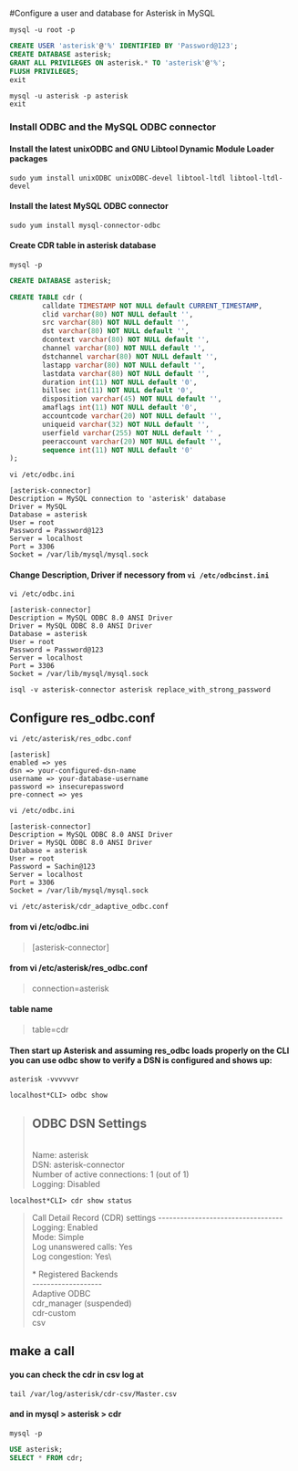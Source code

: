 #Configure a user and database for Asterisk in MySQL
```shell
mysql -u root -p
```
```sql
CREATE USER 'asterisk'@'%' IDENTIFIED BY 'Password@123';
CREATE DATABASE asterisk;
GRANT ALL PRIVILEGES ON asterisk.* TO 'asterisk'@'%';
FLUSH PRIVILEGES;
exit
```
```shell
mysql -u asterisk -p asterisk
exit
```

### Install ODBC and the MySQL ODBC connector
#### Install the latest unixODBC and GNU Libtool Dynamic Module Loader packages
```shell
sudo yum install unixODBC unixODBC-devel libtool-ltdl libtool-ltdl-devel
```
#### Install the latest MySQL ODBC connector
```shell
sudo yum install mysql-connector-odbc
```
#### Create CDR table in asterisk database
```shell
mysql -p
```

```sql
CREATE DATABASE asterisk;

CREATE TABLE cdr ( 
        calldate TIMESTAMP NOT NULL default CURRENT_TIMESTAMP, 
        clid varchar(80) NOT NULL default '', 
        src varchar(80) NOT NULL default '', 
        dst varchar(80) NOT NULL default '', 
        dcontext varchar(80) NOT NULL default '', 
        channel varchar(80) NOT NULL default '', 
        dstchannel varchar(80) NOT NULL default '', 
        lastapp varchar(80) NOT NULL default '', 
        lastdata varchar(80) NOT NULL default '', 
        duration int(11) NOT NULL default '0', 
        billsec int(11) NOT NULL default '0', 
        disposition varchar(45) NOT NULL default '', 
        amaflags int(11) NOT NULL default '0', 
        accountcode varchar(20) NOT NULL default '', 
        uniqueid varchar(32) NOT NULL default '', 
        userfield varchar(255) NOT NULL default '' ,
        peeraccount varchar(20) NOT NULL default '',
        sequence int(11) NOT NULL default '0'
);
```
```shell
vi /etc/odbc.ini
```
```
[asterisk-connector]
Description = MySQL connection to 'asterisk' database
Driver = MySQL
Database = asterisk
User = root
Password = Password@123
Server = localhost
Port = 3306
Socket = /var/lib/mysql/mysql.sock
```

#### Change Description, Driver if necessory from `vi /etc/odbcinst.ini`
```shell
vi /etc/odbc.ini
```
```
[asterisk-connector]
Description = MySQL ODBC 8.0 ANSI Driver
Driver = MySQL ODBC 8.0 ANSI Driver
Database = asterisk
User = root
Password = Password@123
Server = localhost
Port = 3306
Socket = /var/lib/mysql/mysql.sock
```
```shell
isql -v asterisk-connector asterisk replace_with_strong_password
```
## Configure res_odbc.conf
```shell
vi /etc/asterisk/res_odbc.conf
```
```
[asterisk]
enabled => yes
dsn => your-configured-dsn-name
username => your-database-username
password => insecurepassword
pre-connect => yes
```
```shell
vi /etc/odbc.ini
```
```
[asterisk-connector]
Description = MySQL ODBC 8.0 ANSI Driver
Driver = MySQL ODBC 8.0 ANSI Driver
Database = asterisk
User = root
Password = Sachin@123
Server = localhost
Port = 3306
Socket = /var/lib/mysql/mysql.sock
```
```shell
vi /etc/asterisk/cdr_adaptive_odbc.conf
```

#### from vi /etc/odbc.ini
> [asterisk-connector]

#### from vi /etc/asterisk/res_odbc.conf
> connection=asterisk

#### table name
> table=cdr


#### Then start up Asterisk and assuming res_odbc loads properly on the CLI you can use odbc show to verify a DSN is configured and shows up:
```shell
asterisk -vvvvvvr
```
```shell
localhost*CLI> odbc show
```

> ODBC DSN Settings
> -----------------
> \
>   Name:   asterisk\
>   DSN:    asterisk-connector\
>     Number of active connections: 1 (out of 1)\
>     Logging: Disabled


```shell
localhost*CLI> cdr show status
```

> Call Detail Record (CDR) settings
> ----------------------------------\
>   Logging:                    Enabled\
>   Mode:                       Simple\
>   Log unanswered calls:       Yes\
>   Log congestion:             Yes\
> 
> \* Registered Backends\
>   -------------------\
>    Adaptive ODBC\
>    cdr_manager (suspended)\
>    cdr-custom\
>    csv


## make a call
#### you can check the cdr in csv log at
```shell
tail /var/log/asterisk/cdr-csv/Master.csv
```
#### and in mysql > asterisk > cdr
```shell
mysql -p
```
```sql
USE asterisk;
SELECT * FROM cdr;
```
